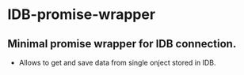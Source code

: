 # IDB-promise-wrapper

## Minimal promise wrapper for IDB connection.
- Allows to get and save data from single onject stored in IDB.

